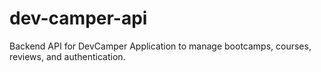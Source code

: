 # dev-camper-api
Backend API for DevCamper Application to manage bootcamps, courses, reviews, and authentication.
